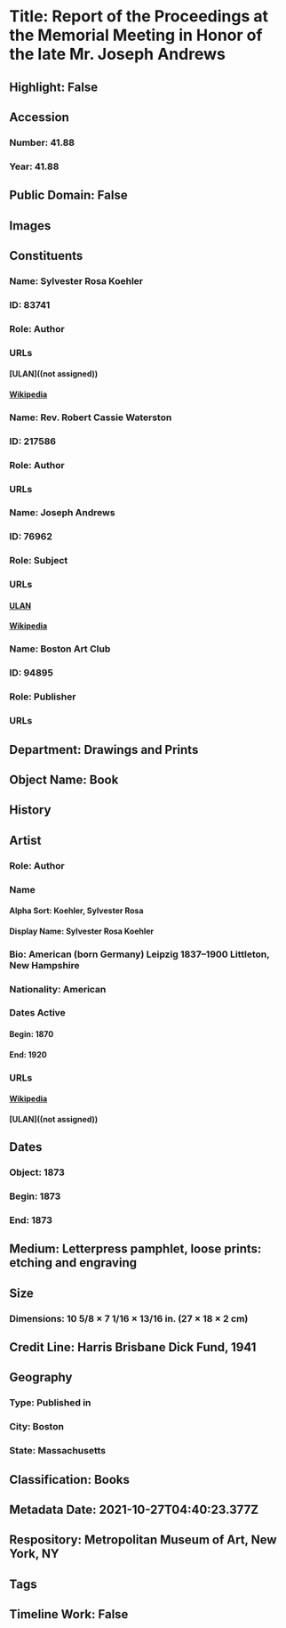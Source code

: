 # Title: Report of the Proceedings at the Memorial Meeting in Honor of the late Mr. Joseph Andrews
## Highlight: False
## Accession
### Number: 41.88
### Year: 41.88
## Public Domain: False
## Images
## Constituents
### Name: Sylvester Rosa Koehler
### ID: 83741
### Role: Author
### URLs
#### [ULAN]((not assigned))
#### [Wikipedia](https://www.wikidata.org/wiki/Q7660825)
### Name: Rev. Robert Cassie Waterston
### ID: 217586
### Role: Author
### URLs
### Name: Joseph Andrews
### ID: 76962
### Role: Subject
### URLs
#### [ULAN](http://vocab.getty.edu/page/ulan/500007355)
#### [Wikipedia](https://www.wikidata.org/wiki/Q52224107)
### Name: Boston Art Club
### ID: 94895
### Role: Publisher
### URLs
## Department: Drawings and Prints
## Object Name: Book
## History
## Artist
### Role: Author
### Name
#### Alpha Sort: Koehler, Sylvester Rosa
#### Display Name: Sylvester Rosa Koehler
### Bio: American (born Germany) Leipzig 1837–1900 Littleton, New Hampshire
### Nationality: American
### Dates Active
#### Begin: 1870
#### End: 1920
### URLs
#### [Wikipedia](https://www.wikidata.org/wiki/Q7660825)
#### [ULAN]((not assigned))
## Dates
### Object: 1873
### Begin: 1873
### End: 1873
## Medium: Letterpress pamphlet, loose prints: etching and engraving
## Size
### Dimensions: 10 5/8 × 7 1/16 × 13/16 in. (27 × 18 × 2 cm)
## Credit Line: Harris Brisbane Dick Fund, 1941
## Geography
### Type: Published in
### City: Boston
### State: Massachusetts
## Classification: Books
## Metadata Date: 2021-10-27T04:40:23.377Z
## Respository: Metropolitan Museum of Art, New York, NY
## Tags
## Timeline Work: False